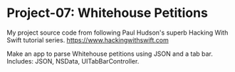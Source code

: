 # Project-07: Whitehouse Petitions
My project source code from following Paul Hudson's superb Hacking With Swift tutorial series. https://www.hackingwithswift.com

Make an app to parse Whitehouse petitions using JSON and a tab bar.
Includes: JSON, NSData, UITabBarController.
